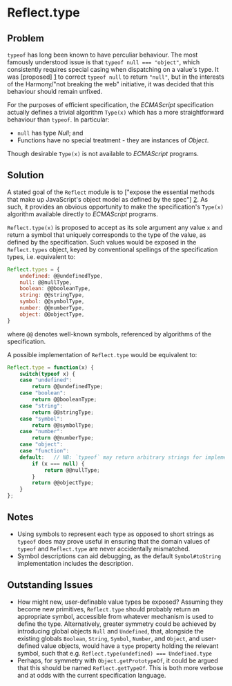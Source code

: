 # Reflect.type

## Problem

`typeof` has long been known to have perculiar behaviour. The most famously understood issue is that `typeof null === "object"`, which consistently requires special casing when dispatching on a value's type. It was [proposed] [1] to correct `typeof null` to return `"null"`, but in the interests of the Harmony/"not breaking the web" initiative, it was decided that this behaviour should remain unfixed.

For the purposes of efficient specification, the *ECMAScript* specification actually defines a trivial algorithm `Type(x)` which has a more straightforward behaviour than `typeof`. In particular:
 * `null` has type *Null*; and
 * Functions have no special treatment - they are instances of *Object*.

Though desirable `Type(x)` is not available to *ECMAScript* programs.

## Solution

A stated goal of the `Reflect` module is to ["expose the essential methods that make up JavaScript's object model as defined by the spec"] [2]. As such, it provides an obvious opportunity to make the specification's `Type(x)` algorithm available directly to *ECMAScript* programs.

`Reflect.type(x)` is proposed to accept as its sole argument any value `x` and return a symbol that uniquely corresponds to the type of the value, as defined by the specification. Such values would be exposed in the `Reflect.types` object, keyed by conventional spellings of the specification types, i.e. equivalent to:
```js
Reflect.types = {
    undefined: @@undefinedType,
    null: @@nullType,
    boolean: @@booleanType,
    string: @@stringType,
    symbol: @@symbolType,
    number: @@numberType,
    object: @@objectType,
}
```
where `@@` denotes well-known symbols, referenced by algorithms of the specification.

A possible implementation of `Reflect.type` would be equivalent to:
```js
Reflect.type = function(x) {
    switch(typeof x) {
    case "undefined":
        return @@undefinedType;
    case "boolean":
        return @@booleanType;
    case "string":
        return @@stringType;
    case "symbol":
        return @@symbolType;
    case "number":
        return @@numberType;
    case "object":
    case "function":
    default:   // NB: `typeof` may return arbitrary strings for implementation defined values!
        if (x === null) {
            return @@nullType;
        }
        return @@objectType;
    }
};
```


## Notes

* Using symbols to represent each type as opposed to short strings as `typeof` does may prove useful in ensuring that the domain values of `typeof` and `Reflect.type` are never accidentally mismatched.
* Symbol descriptions can aid debugging, as the default `Symbol#toString` implementation includes the description.


## Outstanding Issues

* How might new, user-definable value types be exposed? Assuming they become new primitives, `Reflect.type` should probably return an appropriate symbol, accessible from whatever mechanism is used to define the type. Alternatively, greater symmetry could be achieved by introducing global objects `Null` and `Undefined`, that, alongside the existing globals `Boolean`, `String`, `Symbol`, `Number`, and `Object`, and user-defined value objects, would have a `type` property holding the relevant symbol, such that e.g. `Reflect.type(undefined) === Undefined.type`
* Perhaps, for symmetry with `Object.getPrototypeOf`, it could be argued that this should be named `Reflect.getTypeOf`. This is both more verbose and at odds with the current specification language.


 [1]: http://wiki.ecmascript.org/doku.php?id=harmony%3atypeof_null
 [2]: https://esdiscuss.org/topic/maybe-we-need-a-reflect-api-to-iterate-over-instance-members#content-9
